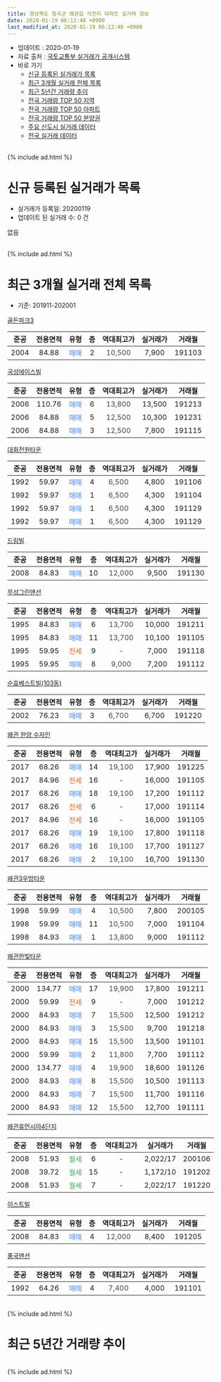 ```yaml
---
title: 경상북도 칠곡군 왜관읍 석전리 아파트 실거래 정보
date: 2020-01-19 06:12:48 +0900
last_modified_at: 2020-01-19 06:12:48 +0900
---
```


* 업데이트 : 2020-01-19
* 자료 출처 : [국토교통부 실거래가 공개시스템](http://rt.molit.go.kr)
* 바로 가기
    * [신규 등록된 실거래가 목록](#신규-등록된-실거래가-목록)
    * [최근 3개월 실거래 전체 목록](#최근-3개월-실거래-전체-목록)
    * [최근 5년간 거래량 추이](#최근-5년간-거래량-추이)
    * [전국 거래량 TOP 50 지역](https://apt-info.github.io/apt-trade-info/최근-3개월-전국에서-가장-거래가-많이-발생한-지역)
    * [전국 거래량 TOP 50 아파트](https://apt-info.github.io/apt-trade-info/최근-3개월-전국에서-가장-거래가-많이-발생한-아파트)
    * [전국 거래량 TOP 50 분양권](https://apt-info.github.io/apt-trade-info/최근-3개월-전국에서-가장-거래가-많이-발생한-분양권)
    * [주요 신도시 실거래 데이터](https://apt-info.github.io/apt-trade-info/주요-신도시)
    * [전국 실거래 데이터](https://apt-info.github.io/apt-trade-info/전국)
<br>
{% include ad.html %}
<br>

# 신규 등록된 실거래가 목록
* 실거래가 등록일: 20200119
* 업데이트 된 실거래 수: 0 건

없음

<br>
{% include ad.html %}
<br>

# 최근 3개월 실거래 전체 목록
* 기준: 201911-202001


[골든파크3](https://search.naver.com/search.naver?query=%EA%B2%BD%EC%83%81%EB%B6%81%EB%8F%84+%EC%B9%A0%EA%B3%A1%EA%B5%B0+%EC%99%9C%EA%B4%80%EC%9D%8D+%EC%84%9D%EC%A0%84%EB%A6%AC+%EA%B3%A8%EB%93%A0%ED%8C%8C%ED%81%AC3)

|준공|전용면적|유형|층|역대최고가|실거래가|거래월|
|:---:|:---:|:---:|:---:|:---:|:---:|:---:|
|2004|84.88|<span style="color:#4285f3">매매</span>|2|<span style="color:#444444">10,500</span>|7,900|191103|

[국성에이스빌](https://search.naver.com/search.naver?query=%EA%B2%BD%EC%83%81%EB%B6%81%EB%8F%84+%EC%B9%A0%EA%B3%A1%EA%B5%B0+%EC%99%9C%EA%B4%80%EC%9D%8D+%EC%84%9D%EC%A0%84%EB%A6%AC+%EA%B5%AD%EC%84%B1%EC%97%90%EC%9D%B4%EC%8A%A4%EB%B9%8C)

|준공|전용면적|유형|층|역대최고가|실거래가|거래월|
|:---:|:---:|:---:|:---:|:---:|:---:|:---:|
|2006|110.76|<span style="color:#4285f3">매매</span>|6|<span style="color:#444444">13,800</span>|13,500|191213|
|2006|84.88|<span style="color:#4285f3">매매</span>|5|<span style="color:#444444">12,500</span>|10,300|191231|
|2006|84.88|<span style="color:#4285f3">매매</span>|3|<span style="color:#444444">12,500</span>|7,800|191115|

[대화전원타운](https://search.naver.com/search.naver?query=%EA%B2%BD%EC%83%81%EB%B6%81%EB%8F%84+%EC%B9%A0%EA%B3%A1%EA%B5%B0+%EC%99%9C%EA%B4%80%EC%9D%8D+%EC%84%9D%EC%A0%84%EB%A6%AC+%EB%8C%80%ED%99%94%EC%A0%84%EC%9B%90%ED%83%80%EC%9A%B4)

|준공|전용면적|유형|층|역대최고가|실거래가|거래월|
|:---:|:---:|:---:|:---:|:---:|:---:|:---:|
|1992|59.97|<span style="color:#4285f3">매매</span>|4|<span style="color:#444444">6,500</span>|4,800|191106|
|1992|59.97|<span style="color:#4285f3">매매</span>|1|<span style="color:#444444">6,500</span>|4,300|191104|
|1992|59.97|<span style="color:#4285f3">매매</span>|1|<span style="color:#444444">6,500</span>|4,300|191129|
|1992|59.97|<span style="color:#4285f3">매매</span>|1|<span style="color:#444444">6,500</span>|4,300|191129|

[드림빌](https://search.naver.com/search.naver?query=%EA%B2%BD%EC%83%81%EB%B6%81%EB%8F%84+%EC%B9%A0%EA%B3%A1%EA%B5%B0+%EC%99%9C%EA%B4%80%EC%9D%8D+%EC%84%9D%EC%A0%84%EB%A6%AC+%EB%93%9C%EB%A6%BC%EB%B9%8C)

|준공|전용면적|유형|층|역대최고가|실거래가|거래월|
|:---:|:---:|:---:|:---:|:---:|:---:|:---:|
|2008|84.83|<span style="color:#4285f3">매매</span>|10|<span style="color:#444444">12,000</span>|9,500|191130|

[무성그린맨션](https://search.naver.com/search.naver?query=%EA%B2%BD%EC%83%81%EB%B6%81%EB%8F%84+%EC%B9%A0%EA%B3%A1%EA%B5%B0+%EC%99%9C%EA%B4%80%EC%9D%8D+%EC%84%9D%EC%A0%84%EB%A6%AC+%EB%AC%B4%EC%84%B1%EA%B7%B8%EB%A6%B0%EB%A7%A8%EC%85%98)

|준공|전용면적|유형|층|역대최고가|실거래가|거래월|
|:---:|:---:|:---:|:---:|:---:|:---:|:---:|
|1995|84.83|<span style="color:#4285f3">매매</span>|6|<span style="color:#444444">13,700</span>|10,000|191211|
|1995|84.83|<span style="color:#4285f3">매매</span>|11|<span style="color:#444444">13,700</span>|10,100|191105|
|1995|59.95|<span style="color:#ff5a00">전세</span>|9|<span style="color:#444444">-</span>|7,000|191118|
|1995|59.95|<span style="color:#4285f3">매매</span>|8|<span style="color:#444444">9,000</span>|7,200|191112|

[순효베스트빌(103동)](https://search.naver.com/search.naver?query=%EA%B2%BD%EC%83%81%EB%B6%81%EB%8F%84+%EC%B9%A0%EA%B3%A1%EA%B5%B0+%EC%99%9C%EA%B4%80%EC%9D%8D+%EC%84%9D%EC%A0%84%EB%A6%AC+%EC%88%9C%ED%9A%A8%EB%B2%A0%EC%8A%A4%ED%8A%B8%EB%B9%8C%28103%EB%8F%99%29)

|준공|전용면적|유형|층|역대최고가|실거래가|거래월|
|:---:|:---:|:---:|:---:|:---:|:---:|:---:|
|2002|76.23|<span style="color:#4285f3">매매</span>|3|<span style="color:#444444">6,700</span>|6,700|191220|

[왜관 한양 수자인](https://search.naver.com/search.naver?query=%EA%B2%BD%EC%83%81%EB%B6%81%EB%8F%84+%EC%B9%A0%EA%B3%A1%EA%B5%B0+%EC%99%9C%EA%B4%80%EC%9D%8D+%EC%84%9D%EC%A0%84%EB%A6%AC+%EC%99%9C%EA%B4%80+%ED%95%9C%EC%96%91+%EC%88%98%EC%9E%90%EC%9D%B8)

|준공|전용면적|유형|층|역대최고가|실거래가|거래월|
|:---:|:---:|:---:|:---:|:---:|:---:|:---:|
|2017|68.26|<span style="color:#4285f3">매매</span>|14|<span style="color:#444444">19,100</span>|17,900|191225|
|2017|84.96|<span style="color:#ff5a00">전세</span>|16|<span style="color:#444444">-</span>|16,000|191105|
|2017|68.26|<span style="color:#4285f3">매매</span>|18|<span style="color:#444444">19,100</span>|17,200|191112|
|2017|68.26|<span style="color:#ff5a00">전세</span>|6|<span style="color:#444444">-</span>|17,000|191114|
|2017|84.96|<span style="color:#ff5a00">전세</span>|16|<span style="color:#444444">-</span>|16,000|191105|
|2017|68.26|<span style="color:#4285f3">매매</span>|19|<span style="color:#444444">19,100</span>|17,800|191118|
|2017|68.26|<span style="color:#4285f3">매매</span>|16|<span style="color:#444444">19,100</span>|17,700|191127|
|2017|68.26|<span style="color:#4285f3">매매</span>|2|<span style="color:#444444">19,100</span>|16,700|191130|

[왜관3우방타운](https://search.naver.com/search.naver?query=%EA%B2%BD%EC%83%81%EB%B6%81%EB%8F%84+%EC%B9%A0%EA%B3%A1%EA%B5%B0+%EC%99%9C%EA%B4%80%EC%9D%8D+%EC%84%9D%EC%A0%84%EB%A6%AC+%EC%99%9C%EA%B4%803%EC%9A%B0%EB%B0%A9%ED%83%80%EC%9A%B4)

|준공|전용면적|유형|층|역대최고가|실거래가|거래월|
|:---:|:---:|:---:|:---:|:---:|:---:|:---:|
|1998|59.99|<span style="color:#4285f3">매매</span>|4|<span style="color:#444444">10,500</span>|7,800|200105|
|1998|59.99|<span style="color:#4285f3">매매</span>|11|<span style="color:#444444">10,500</span>|7,000|191104|
|1998|84.93|<span style="color:#4285f3">매매</span>|1|<span style="color:#444444">13,800</span>|9,000|191112|

[왜관한빛타운](https://search.naver.com/search.naver?query=%EA%B2%BD%EC%83%81%EB%B6%81%EB%8F%84+%EC%B9%A0%EA%B3%A1%EA%B5%B0+%EC%99%9C%EA%B4%80%EC%9D%8D+%EC%84%9D%EC%A0%84%EB%A6%AC+%EC%99%9C%EA%B4%80%ED%95%9C%EB%B9%9B%ED%83%80%EC%9A%B4)

|준공|전용면적|유형|층|역대최고가|실거래가|거래월|
|:---:|:---:|:---:|:---:|:---:|:---:|:---:|
|2000|134.77|<span style="color:#4285f3">매매</span>|17|<span style="color:#444444">19,900</span>|17,800|191211|
|2000|59.99|<span style="color:#ff5a00">전세</span>|9|<span style="color:#444444">-</span>|7,000|191212|
|2000|84.93|<span style="color:#4285f3">매매</span>|7|<span style="color:#444444">15,500</span>|12,500|191212|
|2000|84.93|<span style="color:#4285f3">매매</span>|3|<span style="color:#444444">15,500</span>|9,700|191218|
|2000|84.93|<span style="color:#4285f3">매매</span>|15|<span style="color:#444444">15,500</span>|13,500|191101|
|2000|59.99|<span style="color:#4285f3">매매</span>|2|<span style="color:#444444">11,800</span>|7,700|191112|
|2000|134.77|<span style="color:#4285f3">매매</span>|4|<span style="color:#444444">19,900</span>|18,600|191126|
|2000|84.93|<span style="color:#4285f3">매매</span>|8|<span style="color:#444444">15,500</span>|10,500|191113|
|2000|84.93|<span style="color:#4285f3">매매</span>|7|<span style="color:#444444">15,500</span>|11,700|191116|
|2000|84.93|<span style="color:#4285f3">매매</span>|12|<span style="color:#444444">15,500</span>|12,700|191111|

[왜관휴먼시아4단지](https://search.naver.com/search.naver?query=%EA%B2%BD%EC%83%81%EB%B6%81%EB%8F%84+%EC%B9%A0%EA%B3%A1%EA%B5%B0+%EC%99%9C%EA%B4%80%EC%9D%8D+%EC%84%9D%EC%A0%84%EB%A6%AC+%EC%99%9C%EA%B4%80%ED%9C%B4%EB%A8%BC%EC%8B%9C%EC%95%844%EB%8B%A8%EC%A7%80)

|준공|전용면적|유형|층|역대최고가|실거래가|거래월|
|:---:|:---:|:---:|:---:|:---:|:---:|:---:|
|2008|51.93|<span style="color:#34a853">월세</span>|6|<span style="color:#444444">-</span>|2,022/17|200106|
|2008|39.72|<span style="color:#34a853">월세</span>|15|<span style="color:#444444">-</span>|1,172/10|191202|
|2008|51.93|<span style="color:#34a853">월세</span>|7|<span style="color:#444444">-</span>|2,022/17|191220|

[이스트빌](https://search.naver.com/search.naver?query=%EA%B2%BD%EC%83%81%EB%B6%81%EB%8F%84+%EC%B9%A0%EA%B3%A1%EA%B5%B0+%EC%99%9C%EA%B4%80%EC%9D%8D+%EC%84%9D%EC%A0%84%EB%A6%AC+%EC%9D%B4%EC%8A%A4%ED%8A%B8%EB%B9%8C)

|준공|전용면적|유형|층|역대최고가|실거래가|거래월|
|:---:|:---:|:---:|:---:|:---:|:---:|:---:|
|2008|84.83|<span style="color:#4285f3">매매</span>|4|<span style="color:#444444">12,000</span>|8,400|191205|

[풍국맨션](https://search.naver.com/search.naver?query=%EA%B2%BD%EC%83%81%EB%B6%81%EB%8F%84+%EC%B9%A0%EA%B3%A1%EA%B5%B0+%EC%99%9C%EA%B4%80%EC%9D%8D+%EC%84%9D%EC%A0%84%EB%A6%AC+%ED%92%8D%EA%B5%AD%EB%A7%A8%EC%85%98)

|준공|전용면적|유형|층|역대최고가|실거래가|거래월|
|:---:|:---:|:---:|:---:|:---:|:---:|:---:|
|1992|64.26|<span style="color:#4285f3">매매</span>|4|<span style="color:#444444">7,400</span>|4,000|191101|


<br>
{% include ad.html %}
<br>

# 최근 5년간 거래량 추이


<div style="width:100%;">
    <canvas id="deal_progress" height="200"></canvas>
</div>

<script>
new Chart(document.getElementById("deal_progress"), {
    type: 'line',
    data: {
        labels: ['201501','201502','201503','201504','201505','201506','201507','201508','201509','201510','201511','201512','201601','201602','201603','201604','201605','201606','201607','201608','201609','201610','201611','201612','201701','201702','201703','201704','201705','201706','201707','201708','201709','201710','201711','201712','201801','201802','201803','201804','201805','201806','201807','201808','201809','201810','201811','201812','201901','201902','201903','201904','201905','201906','201907','201908','201909','201910','201911','201912','202001'],
        datasets: [{
            label: '매매',
            pointRadius: 1,
            data: [14, 10, 8, 6, 1, 7, 7, 9, 9, 9, 13, 8, 4, 5, 6, 4, 4, 8, 10, 8, 5, 9, 7, 5, 7, 11, 13, 7, 3, 7, 9, 6, 6, 7, 8, 4, 5, 5, 8, 2, 10, 9, 5, 6, 8, 4, 6, 6, 5, 2, 6, 9, 6, 5, 6, 7, 11, 11, 22, 9, 1],
            borderColor: "rgba(255, 201, 14, 1)",
            backgroundColor: "rgba(255, 201, 14, 0.5)",
            fill: false,
            lineTension: 0
        },{
            label: '전월세',
            pointRadius: 1,
            data: [5, 7, 3, 3, 1, 3, 9, 4, 1, 4, 5, 5, 1, 4, 5, 4, 5, 1, 0, 8, 16, 7, 9, 4, 8, 12, 15, 13, 17, 10, 4, 15, 9, 4, 3, 2, 3, 8, 5, 2, 3, 2, 3, 8, 3, 3, 5, 5, 6, 5, 4, 6, 5, 9, 2, 5, 8, 1, 4, 3, 1],
            borderColor: "rgba(0, 141, 185, 1)",
            backgroundColor: "rgba(0, 141, 185, 0.5)",
            fill: false,
            lineTension: 0
        }
        ]
    },
    options: {
        responsive: true,
        title: {
            display: false
        },
        tooltips: {
            mode: 'index',
            intersect: false
        },
        hover: {
            mode: 'nearest',
            intersect: true
        },
        scales: {
            xAxes: [{
                display: true,
                scaleLabel: {
                    display: true,
                    labelString: '년/월'
                }
            }],
            yAxes: [{
                display: true,
                ticks: {
                    suggestedMin: 0,
                },
                scaleLabel: {
                    display: true,
                    labelString: '실거래 수'
                }
            }]
        }
    }
});

</script>


<br>
{% include ad.html %}
<br>

